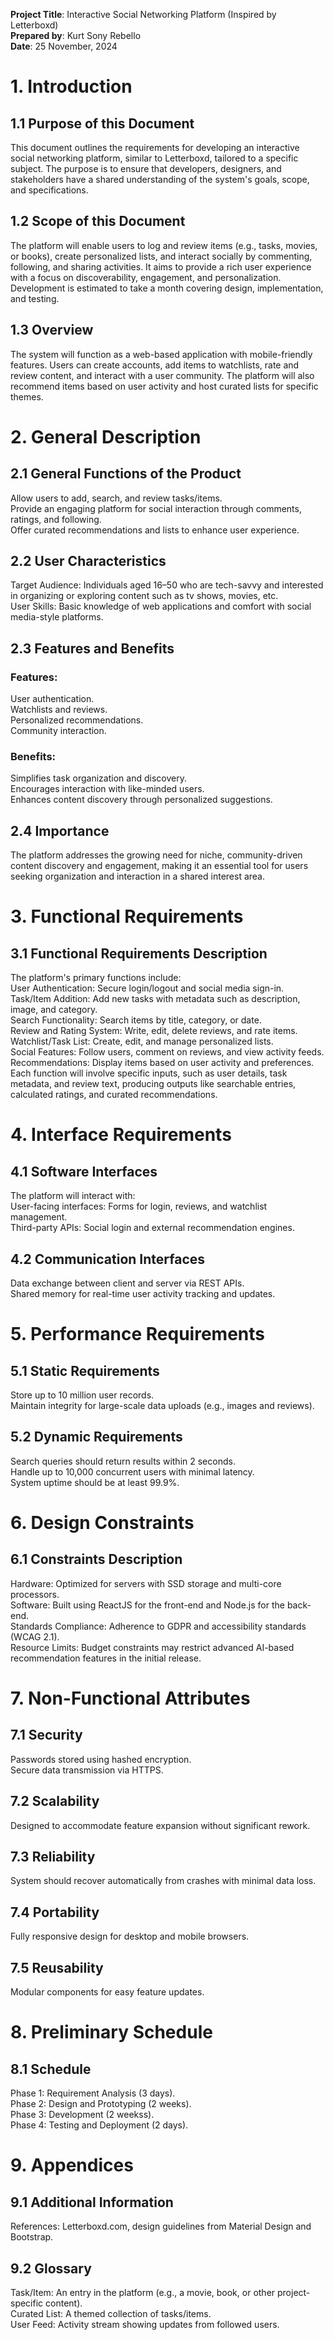 **Project Title**: Interactive Social Networking Platform (Inspired by Letterboxd) </br>
**Prepared by**: Kurt Sony Rebello </br>
**Date**: 25 November, 2024 </br>

# 1. Introduction
## 1.1 Purpose of this Document
This document outlines the requirements for developing an interactive social networking platform, similar to Letterboxd, tailored to a specific subject. The purpose is to ensure that developers, designers, and stakeholders have a shared understanding of the system's goals, scope, and specifications.
## 1.2 Scope of this Document
The platform will enable users to log and review items (e.g., tasks, movies, or books), create personalized lists, and interact socially by commenting, following, and sharing activities. It aims to provide a rich user experience with a focus on discoverability, engagement, and personalization. Development is estimated to take a month covering design, implementation, and testing.
## 1.3 Overview
The system will function as a web-based application with mobile-friendly features. Users can create accounts, add items to watchlists, rate and review content, and interact with a user community. The platform will also recommend items based on user activity and host curated lists for specific themes.

# 2. General Description
## 2.1 General Functions of the Product
Allow users to add, search, and review tasks/items. </br>
Provide an engaging platform for social interaction through comments, ratings, and following. </br>
Offer curated recommendations and lists to enhance user experience. </br>
## 2.2 User Characteristics
Target Audience: Individuals aged 16–50 who are tech-savvy and interested in organizing or exploring content such as tv shows, movies, etc. </br>
User Skills: Basic knowledge of web applications and comfort with social media-style platforms. </br>
## 2.3 Features and Benefits
### Features:
User authentication. </br>
Watchlists and reviews. </br>
Personalized recommendations. </br>
Community interaction. </br>
### Benefits:
Simplifies task organization and discovery. </br>
Encourages interaction with like-minded users. </br>
Enhances content discovery through personalized suggestions. </br>
## 2.4 Importance
The platform addresses the growing need for niche, community-driven content discovery and engagement, making it an essential tool for users seeking organization and interaction in a shared interest area.

# 3. Functional Requirements
## 3.1 Functional Requirements Description
The platform's primary functions include: </br>
User Authentication: Secure login/logout and social media sign-in. </br>
Task/Item Addition: Add new tasks with metadata such as description, image, and category.</br>
Search Functionality: Search items by title, category, or date. </br>
Review and Rating System: Write, edit, delete reviews, and rate items.</br>
Watchlist/Task List: Create, edit, and manage personalized lists.</br>
Social Features: Follow users, comment on reviews, and view activity feeds.</br>
Recommendations: Display items based on user activity and preferences. </br>
Each function will involve specific inputs, such as user details, task metadata, and review text, producing outputs like searchable entries, calculated ratings, and curated recommendations. </br>

# 4. Interface Requirements
## 4.1 Software Interfaces
The platform will interact with: </br>
User-facing interfaces: Forms for login, reviews, and watchlist management. </br>
Third-party APIs: Social login and external recommendation engines. </br>
## 4.2 Communication Interfaces
Data exchange between client and server via REST APIs. </br>
Shared memory for real-time user activity tracking and updates. </br>

# 5. Performance Requirements
## 5.1 Static Requirements
Store up to 10 million user records. </br>
Maintain integrity for large-scale data uploads (e.g., images and reviews). </br>
## 5.2 Dynamic Requirements
Search queries should return results within 2 seconds. </br>
Handle up to 10,000 concurrent users with minimal latency. </br>
System uptime should be at least 99.9%. </br>

# 6. Design Constraints
## 6.1 Constraints Description
Hardware: Optimized for servers with SSD storage and multi-core processors. </br>
Software: Built using ReactJS for the front-end and Node.js for the back-end. </br>
Standards Compliance: Adherence to GDPR and accessibility standards (WCAG 2.1). </br>
Resource Limits: Budget constraints may restrict advanced AI-based recommendation features in the initial release. </br>

# 7. Non-Functional Attributes
## 7.1 Security
Passwords stored using hashed encryption. </br>
Secure data transmission via HTTPS. </br>
## 7.2 Scalability
Designed to accommodate feature expansion without significant rework.
## 7.3 Reliability
System should recover automatically from crashes with minimal data loss.
## 7.4 Portability
Fully responsive design for desktop and mobile browsers.
## 7.5 Reusability
Modular components for easy feature updates.

# 8. Preliminary Schedule
## 8.1 Schedule
Phase 1: Requirement Analysis (3 days). </br>
Phase 2: Design and Prototyping (2 weeks). </br>
Phase 3: Development (2 weekss). </br>
Phase 4: Testing and Deployment (2 days). </br>

# 9. Appendices
## 9.1 Additional Information
References: Letterboxd.com, design guidelines from Material Design and Bootstrap.
## 9.2 Glossary
Task/Item: An entry in the platform (e.g., a movie, book, or other project-specific content). </br>
Curated List: A themed collection of tasks/items. </br>
User Feed: Activity stream showing updates from followed users. </br>

